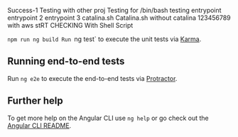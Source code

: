 Success-1
Testing with other proj
Testing for /bin/bash
testing entrypoint
entrypoint 2
entrypoint 3
catalina.sh
Catalina.sh
without catalina
123456789
with aws
stRT CHECKING
With Shell Script



`npm run ng build
Run `ng test` to execute the unit tests via [Karma](https://karma-runner.github.io).

## Running end-to-end tests

Run `ng e2e` to execute the end-to-end tests via [Protractor](http://www.protractortest.org/).

## Further help

To get more help on the Angular CLI use `ng help` or go check out the [Angular CLI README](https://github.com/angular/angular-cli/blob/master/README.md).
